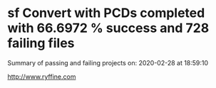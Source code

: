 # sf Convert with PCDs completed with 66.6972 % success and 728 failing files

Summary of passing and failing projects on: 2020-02-28 at 18:59:10

http://www.ryffine.com
